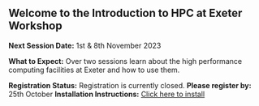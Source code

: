 ## Welcome to the Introduction to HPC at Exeter Workshop
**Next Session Date:** 1st & 8th November 2023

**What to Expect:**
Over two sessions learn about the high performance computing facilities at Exeter and how to use them.

**Registration Status:** Registration is currently closed.
**Please register by:** 25th October
**Installation Instructions:** [Click here to install](https://uniexeterrse.github.io/intro-to-isca/setup.html)
